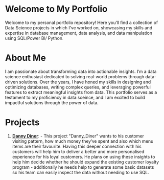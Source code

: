 # Welcome to My Portfolio
Welcome to my personal portfolio repository! Here you'll find a collection of Data Science projects in which I've worked on, showcasing my skills and expertise in database management, data analysis, and data manipulation using SQL/Power BI/ Python.

# About Me
I am passionate about transforming data into actionable insights. I’m a data science enthusiast dedicated to solving real-world problems through data-driven solutions. Over the years, I have honed my skills in designing and optimizing databases, writing complex queries, and leveraging powerful features to extract meaningful insights from data. This portfolio serves as a testament to my proficiency in data sceince, and I am excited to build impactful solutions through the power of data.


# Projects
1. [**Danny Diner**](https://github.com/tushar2704/Sales-for-Retail-and-Food-Services): - This project "Danny_Diner" wants to his customer visiting pattern, how much money they’ve spent and also which menu items are their favourite. Having this deeper connection with his customers will help him to deliver a better and more personalised experience for his loyal customers.
He plans on using these insights to help him decide whether he should expand the existing customer loyalty program - additionally he needs help to generate some basic datasets so his team can easily inspect the data without needing to use SQL.
